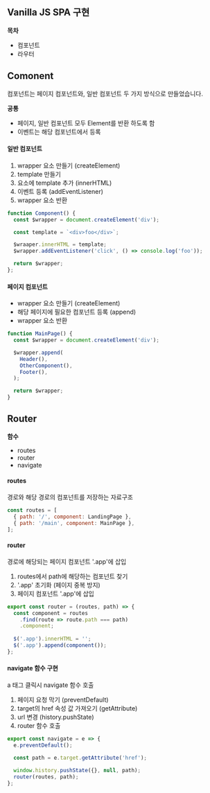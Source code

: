 ## Vanilla JS SPA 구현

**목차**
- 컴포넌트
- 라우터

## Comonent 
컴포넌트는 페이지 컴포넌트와, 일반 컴포넌트 두 가지 방식으로 만들었습니다.

**공통**
  - 페이지, 일반 컴포넌트 모두 Element를 반환 하도록 함
  - 이벤트는 해당 컴포넌트에서 등록

#### 일반 컴포넌트
1.  wrapper 요소 만들기 (createElement)
2. template 만들기 
3. 요소에 template 추가 (innerHTML)
4. 이벤트 등록 (addEventListener)
5. wrapper 요소 반환 

``` javascript
function Component() {
  const $wrapper = document.createElement('div');

  const template = `<div>foo</div>`;

  $wraaper.innerHTML = template;
  $wrapper.addEventListener('click', () => console.log('foo'));

  return $wrapper;
};
```
#### 페이지 컴포넌트
- wrapper 요소 만들기 (createElement)
- 해당 페이지에 필요한 컴포넌트 등록 (append)
- wrapper 요소 반환 

``` javascript
function MainPage() {
  const $wrapper = document.createElement('div');

  $wrapper.append(
    Header(),
    OtherComponent(),
    Footer(),
  );

  return $wrapper;
}
```

## Router
**함수**
- routes
- router
- navigate
#### routes

경로와 해당 경로의 컴포넌트를 저장하는 자료구조
``` javascript
const routes = [
  { path: '/', component: LandingPage },
  { path: '/main', component: MainPage },
];
```

#### router
경로에 해당되는 페이지 컴포넌트 '.app'에 삽입
1. routes에서 path에 해당하는 컴포넌트 찾기
2. '.app' 초기화 (페이지 중복 방지)
3. 페이지 컴포넌트 '.app'에 삽입
``` javascript
export const router = (routes, path) => {
  const component = routes
    .find(route => route.path === path)
    .component;
  
  $('.app').innerHTML = '';
  $('.app').append(component());
};
```

#### navigate 함수 구현
a 태그 클릭시 navigate 함수 호출

1. 페이지 요청 막기 (preventDefault)
2. target의 href 속성 값 가져오기 (getAttribute)
3. url 변경 (history.pushState) 
4. router 함수 호출 

``` javascript
export const navigate = e => {
  e.preventDefault();

  const path = e.target.getAttribute('href');
  
  window.history.pushState({}, null, path);
  router(routes, path);
};
```